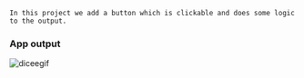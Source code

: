 ```
In this project we add a button which is clickable and does some logic to the output.
```

### App output
![diceegif](https://user-images.githubusercontent.com/26361028/79070029-6b27ff00-7cf0-11ea-81bf-480e57b79af6.gif)
